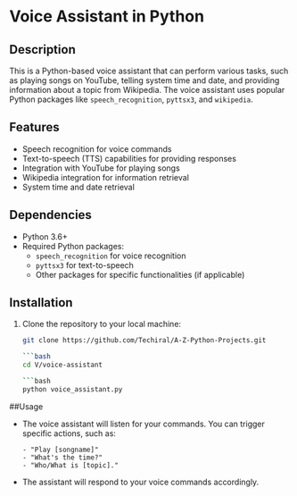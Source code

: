 # Voice Assistant in Python

## Description

This is a Python-based voice assistant that can perform various tasks, such as playing songs on YouTube, telling system time and date, and providing information about a topic from Wikipedia. The voice assistant uses popular Python packages like `speech_recognition`, `pyttsx3`, and `wikipedia`.

## Features

- Speech recognition for voice commands
- Text-to-speech (TTS) capabilities for providing responses
- Integration with YouTube for playing songs
- Wikipedia integration for information retrieval
- System time and date retrieval

## Dependencies

- Python 3.6+
- Required Python packages:
  - `speech_recognition` for voice recognition
  - `pyttsx3` for text-to-speech
  - Other packages for specific functionalities (if applicable)

## Installation

1. Clone the repository to your local machine:

   ```bash
   git clone https://github.com/Techiral/A-Z-Python-Projects.git
   
   ```bash
   cd V/voice-assistant
   
   ```bash
   python voice_assistant.py

##Usage
  
  - The voice assistant will listen for your commands. You can trigger specific actions, such as:

        - "Play [songname]"
        - "What's the time?"
        - "Who/What is [topic]."
  
  - The assistant will respond to your voice commands accordingly.


